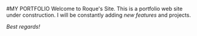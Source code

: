 #MY PORTFOLIO
Welcome to Roque's Site.
This is a portfolio web site under construction.
I will be constantly adding *new features* and projects.

_Best regards!_
